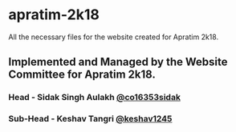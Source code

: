 # apratim-2k18
All the necessary files for the website created for Apratim 2k18.

## Implemented and Managed by the Website Committee for Apratim 2k18.

### Head - Sidak Singh Aulakh [@co16353sidak](https://github.com/co16353sidak)
### Sub-Head - Keshav Tangri [@keshav1245](https://github.com/keshav1245)
